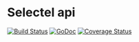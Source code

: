 Selectel api
=======

[![Build Status](https://travis-ci.org/ernado/selectel.svg?branch=master)](https://travis-ci.org/ernado/selectel)
[![GoDoc](https://godoc.org/github.com/ernado/selectel?status.svg)](https://godoc.org/github.com/ernado/selectel)
[![Coverage Status](https://img.shields.io/coveralls/ernado/selectel.svg)](https://coveralls.io/r/ernado/selectel)